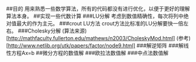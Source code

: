 ##目的
用来熟悉一些数学算法，所有的代码都没有进行优化，以便于更好的理解算法本身。
##实现一些代数计算
###LU分解
考虑到数值精确性，每次将列中绝对值最大的作为主元。
###crout LU方法
crout方法比标准的LU分解要快一倍左右。
###Cholesky分解
(算法来源)[http://mathfaculty.fullerton.edu/mathews/n2003/CholeskyMod.html]
(参考)[http://www.netlib.org/utk/papers/factor/node9.html]
###解逆矩阵
###解线性方程Ax=b
##微分方程的数值解
###欧拉法数值解
###中点法数值解
